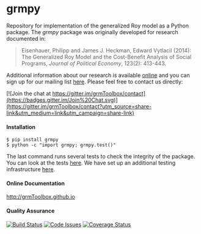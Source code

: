 # grmpy

Repository for implementation of the generalized Roy model as a Python package. The *grmpy* package was originally developed for research documented in: 

> Eisenhauer, Philipp and James J. Heckman, Edward Vytlacil (2014): The Generalized Roy Model and the Cost-Benefit Analysis of Social Programs, *Journal of Political Economy*, 123(2): 413-443.

Additional information about our research is available [online](http://www.policy-lab.org) and you can
sign up for our mailing list [here](http://eepurl.com/RStEH). Please feel free to contact us directly: 

[![Join the chat at https://gitter.im/grmToolbox/contact](https://badges.gitter.im/Join%20Chat.svg)](https://gitter.im/grmToolbox/contact?utm_source=share-link&utm_medium=link&utm_campaign=share-link)


#### Installation
 
    $ pip install grmpy
    $ python -c "import grmpy; grmpy.test()"

The last command runs several tests to check the integrity of the package. You can look at the tests [here](https://github.com/grmToolbox/package/blob/master/grmpy/tests/test.py). We have set up an additional testing infrastructure [here](https://github.com/grmToolbox/package/tree/master/testing).

#### Online Documentation

http://grmToolbox.github.io

#### Quality Assurance

[![Build Status](https://travis-ci.org/grmToolbox/package.svg?branch=master)](https://travis-ci.org/grmToolbox/grmToolbox)
[![Code Issues](http://www.quantifiedcode.com/api/v1/project/1e8ca992fa8c41ddaa4fa2b0b430b9d1/badge.svg)](http://www.quantifiedcode.com/app/project/1e8ca992fa8c41ddaa4fa2b0b430b9d1)
[![Coverage Status](https://coveralls.io/repos/grmToolbox/package/badge.svg?branch=master&service=github)](https://coveralls.io/github/grmToolbox/package?branch=master)

